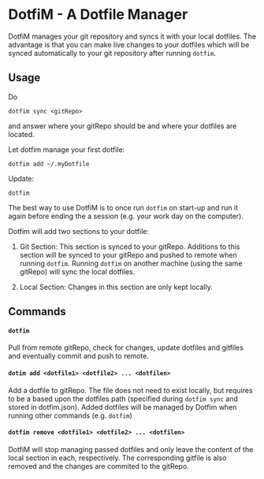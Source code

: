 # DotfiM - A Dotfile Manager

DotfiM manages your git repository and syncs it with your local dotfiles.
The advantage is that you can make live changes to your dotfiles which will be synced automatically to your git repository after running `dotfim`.


## Usage

Do

```
dotfim sync <gitRepo>
```

and answer where your gitRepo should be and where your dotfiles are located.

Let dotfim manage your first dotfile:

```
dotfim add ~/.myDotfile
```

Update:

```
dotfim
```

The best way to use DotfiM is to once run `dotfim` on start-up and run it again before ending the a session (e.g. your work day on the computer).

Dotfim will add two sections to your dotfile:

1. Git Section:
  This section is synced to your gitRepo. Additions to this section will be synced to your gitRepo and pushed to remote when running `dotfim`. Running `dotfim` on another machine (using the same gitRepo) will sync the local dotfiles.

2. Local Section:
  Changes in this section are only kept locally.
  
  
## Commands

#### `dotfim`

Pull from remote gitRepo, check for changes, update dotfiles and gitfiles and eventually commit and push to remote.

#### `dotim add <dotfile1> <dotfile2> ... <dotfilen>`

Add a dotfile to gitRepo. The file does not need to exist locally, but requires to be a based upon the dotfiles path (specified during `dotfim sync` and stored in dotfim.json). Added dotfiles will be managed by Dotfim when running other commands (e.g. `dotfim`)

#### `dotfim remove <dotfile1> <dotfile2> ... <dotfilen>`

DotfiM will stop managing passed dotfiles and only leave the content of the local section in each, respectively. The corresponding gitfile is also removed and the changes are commited to the gitRepo.
